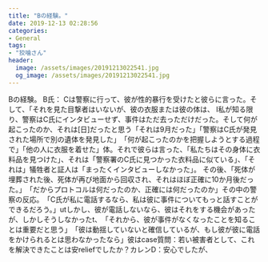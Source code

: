 ```yaml
---
title: "Bの経験。"
date: 2019-12-13 02:28:56
categories:
- General
tags:
- "狡噛さん"
header:
  image: /assets/images/20191213022541.jpg
  og_image: /assets/images/20191213022541.jpg
---
```


Bの経験。 B氏：‪ Cは警察に行って、彼が性的暴行を受けたと彼らに言った。‪そして、「それを見た目撃者はいないが、彼の衣服または彼の体は、 ‪I私が知る限り、警察はC氏にインタビューせず、事件はただ去っただけだった。‬‬そして何が起こったのか、それは[日]‪だったと思う「それは9月だった」「警察はC氏が発見された場所で別の遺体を発見した」‪「何が起こったのかを把握しようとする過程で」「他の人に衣服を着せた」体。それで彼らは言った、「私たちはその身体に衣料品を見つけた」、それは「警察署のC氏に見つかった衣料品に似ている」、「それは」犠牲者と証人は「まったくインタビューしなかった」。 ‪その後、「死体が埋葬された後、死体が再び地面から回収され、それはほぼ正確に10か月後だった。」‪「だからプロトコルは何だったのか、正確には何だったのか」その中の警察の反応。‬「C氏が私に電話するなら、私は彼に事件についてもっと話すことができるだろう。」utしかし、彼が電話しないなら、彼はそれをする機会があったが、しかしそうしなかったt、‬「それから、彼が事件がなくなったことを知ることは重要だと思う」‬「彼は動揺していないと確信しているが、もし彼が彼に電話をかけられるとは思わなかったなら」彼はcase質問：若い被害者として、これを解決できたことは安reliefでしたか？カレンD：安心でしたが、
